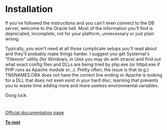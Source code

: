 # Installation





If you&apos;ve followed the instructions and you can&apos;t even connect to the DB server, welcome to the Oracle hell. Most of the information you&apos;ll find is deprecated, incomplete, not for your platform, unnecessary or just plain wrong.



Typically, you won&apos;t need at all those complicate setups you&apos;ll read about and they&apos;ll probably make things harder. I suggest you get Systernal&apos;s &quot;Filemon&quot; utility (for Windows, in Unix you may do with strace) and find out what exact config files and DLLs are being tried by php.exe (or httpd.exe if PHP runs as Apache module or...). Pretty often, the issue is that (e.g.) TNSNAMES.ORA does not have the correct line ending or Apache is looking for a DLL that does not even exist in your hard disc; learning that prevents you to waste time adding more and more useless environmental variables.



Goog luck.

  

#

[Official documentation page](https://www.php.net/manual/en/oci8.installation.php)

**[To root](/README.md)**